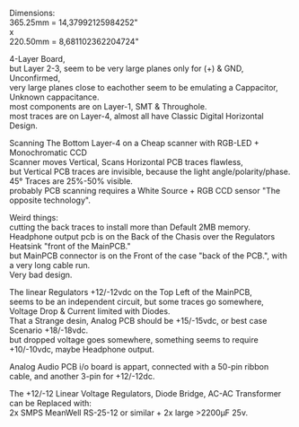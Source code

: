 Dimensions: </br>
365.25mm = 14,37992125984252" </br>
x </br>
220.50mm = 8,681102362204724" </br>

4-Layer Board, </br>
but Layer 2-3, seem to be very large planes only for (+) & GND, Unconfirmed, </br>
very large planes close to eachother seem to be emulating a Cappacitor, Unknown cappacitance. </br>
most components are on Layer-1, SMT & Throughole. </br>
most traces are on Layer-4, almost all have Classic Digital Horizontal Design. </br>

Scanning The Bottom Layer-4 on a Cheap scanner with RGB-LED + Monochromatic CCD </br>
Scanner moves Vertical, Scans Horizontal PCB traces flawless, </br>
but Vertical PCB traces are invisible, because the light angle/polarity/phase. </br>
45° Traces are 25%-50% visible. </br>
probably PCB scanning requires a White Source + RGB CCD sensor "The opposite technology". </br>

Weird things: </br>
cutting the back traces to install more than Default 2MB memory. </br>
Headphone output pcb is on the Back of the Chasis over the Regulators Heatsink "front of the MainPCB."</br>
but MainPCB connector is on the Front of the case "back of the PCB.", with a very long cable run. </br>
Very bad design. </br>

The linear Regulators +12/-12vdc on the Top Left of the MainPCB, </br>
seems to be an independent circuit, but some traces go somewhere, Voltage Drop & Current limited with Diodes. </br>
That a Strange desin, Analog PCB should be +15/-15vdc, or best case Scenario +18/-18vdc. </br>
but dropped voltage goes somewhere, something seems to require +10/-10vdc, maybe Headphone output. </br>

Analog Audio PCB i/o board is appart, connected with a 50-pin ribbon cable, and another 3-pin for +12/-12dc.</br>  

The +12/-12 Linear Voltage Regulators, Diode Bridge, AC-AC Transformer can be Replaced with: </br>
2x SMPS MeanWell RS-25-12 or similar + 2x large >2200µF 25v. </br>
